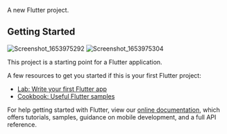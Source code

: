 A new Flutter project.

## Getting Started
![Screenshot_1653975292](https://user-images.githubusercontent.com/69295859/171100702-fe838eb5-26fa-4e97-b36a-79e4cf808864.png) ![Screenshot_1653975304](https://user-images.githubusercontent.com/69295859/171100971-78d6ea21-6e61-487a-8e43-ba5bc9476aed.png)



This project is a starting point for a Flutter application.

A few resources to get you started if this is your first Flutter project:

- [Lab: Write your first Flutter app](https://flutter.dev/docs/get-started/codelab)
- [Cookbook: Useful Flutter samples](https://flutter.dev/docs/cookbook)

For help getting started with Flutter, view our
[online documentation](https://flutter.dev/docs), which offers tutorials,
samples, guidance on mobile development, and a full API reference.
